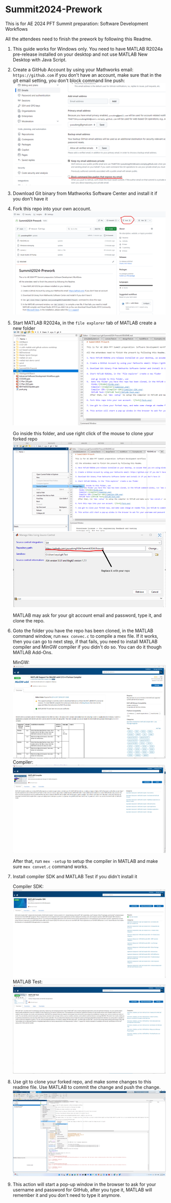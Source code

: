 # Summit2024-Prework

This is for AE 2024 PFT Summit preparation: Software Development Workflows

All the attendees need to finish the prework by following this Readme.

1. This guide works for Windows only. You need to have MATLAB R2024a pre-release installed on your desktop and not use MATLAB New Desktop with Java Script.

2. Create a GitHub Account by using your Mathworks email: `https://github.com` if you don't have an account, make sure that in the git email setting, you don't block command line push:
   ![gitemail](gitemail.png) 

3. Download Git binary from Mathworks Software Center and install it if you don't have it

4. Fork this repo into your own account. ![fork](fork.png)

5. Start MATLAB R2024a, in the `file explorer` tab of MATLAB create a new folder
   ![folder](folder.png)
 
   Go inside this folder, and use right click of the mouse to clone ypur forked repo
   ![GitClone1](GitClone1.png) 
   ![GitClone2](GitClone2.png)

   MATLAB may ask for your git account email and password, type it, and clone the repo.

6. Goto the folder you have the repo has been cloned, in the MATLAB command window, run `mex convec.c` to compile a mex file. If it works, then you can go to next step, if that fails, you need to install MATLAB compiler and MinGW compiler if you didn't do so. You can do it though MATLAB Add-Ons. 

    MinGW:![MinGW](MinGW.png) 
    Compiler:![Compiler](Compiler.png)

    After that, run `mex -setup` to setup the compiler in MATLAB and make sure `mex convet.c` command works.

7. Install compiler SDK and MATLAB Test if you didn't install it

    Compiler SDK:![Compiler-SDK](Compiler-SDK.png)
    MATLAB Test:![MATLAB Test](MATLAB-Test.png)

8. Use git to clone your forked repo, and make some changes to this readme file. Use MATLAB to commit the change and push the change. ![push](push.png)

9. This action will start a pop-up window in the browser to ask for your username and password for GitHub, after you type it, MATLAB will remember it and you don't need to type it anymore.

